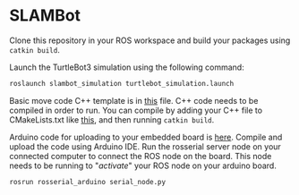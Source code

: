 # SLAMBot

Clone this repository in your ROS workspace and build your packages using `catkin build`.

Launch the TurtleBot3 simulation using the following command:
```bash
roslaunch slambot_simulation turtlebot_simulation.launch
```

Basic move code C++ template is in [this](/slambot_simulation/src/turtlebot3_move.cpp) file. C++ code needs to be compiled in order to run. You can compile by adding your C++ file to CMakeLists.txt like [this](/slambot_simulation/CMakeLists.txt?plain=1#L141-L143), and then running `catkin build`.


Arduino code for uploading to your embedded board is [here](/slambot_arduino/differential_drive/differential_drive.ino). Compile and upload the code using Arduino IDE. Run the rosserial server node on your connected computer to connect the ROS node on the board. This node needs to be running to "*activate*" your ROS node on your arduino board.

```bash
rosrun rosserial_arduino serial_node.py
```